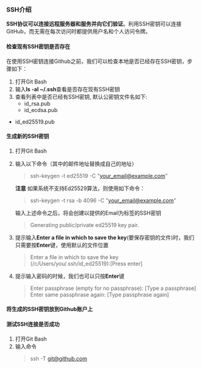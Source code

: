 ### SSH介绍

**SSH协议可以连接远程服务器和服务并向它们验证**。利用SSH密钥可以连接GitHub，而无需在每次访问时都提供用户名和个人访问令牌。

#### 检查现有SSH密钥是否存在
在使用SSH密钥连接Github之前，我们可以检查本地是否已经存在SSH密钥，步骤如下：

1. 打开Git Bash
2. 输入**ls -al ~/.ssh**查看是否存在现有SSH密钥
3. 查看列表中是否已经有SSH密钥, 默认公密钥文件名如下:
    * id_rsa.pub
    * id_ecdsa.pub
* id_ed25519.pub

#### 生成新的SSH密钥
1. 打开Git Bash
2. 输入以下命令（其中的邮件地址替换成自己的地址）
    > ssh-keygen -t ed25519 -C "your_email@example.com"

    **注意**
    如果系统不支持Ed25529算法，则使用如下命令：
    > ssh-keygen -t rsa -b 4096 -C "your_email@example.com"

    输入上述命令之后，将会创建以提供的Email为标签的SSH密钥
    >  Generating public/private ed25519 key pair.

3. 提示输入**Enter a file in which to save the key**(要保存密钥的文件)时，我们只需要按**Enter**键，使用默认的文件位置
    > Enter a file in which to save the key (/c/Users/you/.ssh/id_ed25519):[Press enter]

4. 提示输入密码的时候，我们也可以只按**Enter**键
    > Enter passphrase (empty for no passphrase): [Type a passphrase]
    > Enter same passphrase again: [Type passphrase again]

#### 将生成的SSH密钥放到Github账户上

#### 测试SSH连接是否成功
1. 打开Git Bash
2. 输入命令
    > ssh -T git@github.com